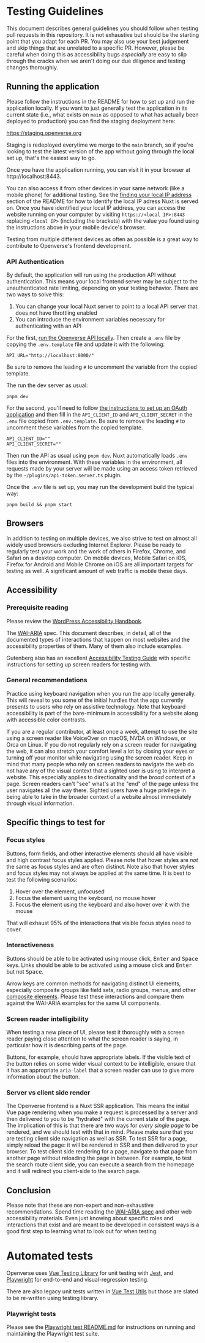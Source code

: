 # Testing Guidelines

This document describes general guidelines you should follow when testing pull
requests in this repository. It is not exhaustive but should be the starting
point that you adapt for each PR. You may also use your best judgement and skip
things that are unrelated to a specific PR. However, please be careful when
doing this as accessibility bugs _especially_ are easy to slip through the
cracks when we aren't doing our due diligence and testing changes thoroughly.

## Running the application

Please follow the instructions in the README for how to set up and run the
application locally. If you want to just generally test the application in its
current state (i.e., what exists on `main` as opposed to what has actually been
deployed to production) you can find the staging deployment here:

https://staging.openverse.org

Staging is redeployed everytime we merge to the `main` branch, so if you're
looking to test the latest version of the app without going through the local
set up, that's the easiest way to go.

Once you have the application running, you can visit it in your browser at
http://localhost:8443.

You can also access it from other devices in your same network (like a mobile
phone) for additional testing. See the
[finding your local IP address](./README.md#finding-your-local-ip-address)
section of the README for how to identify the local IP adress Nuxt is served on.
Once you have identified your local IP address, you can access the website
running on your computer by visiting `https://<local IP>:8443` replacing
`<local IP>` (including the brackets) with the value you found using the
instructions above in your mobile device's browser.

Testing from multiple different devices as often as possible is a great way to
contribute to Openverse's frontend development.

### API Authentication

By default, the application will run using the production API without
authentication. This means your local frontend server may be subject to the
unauthenticated rate limiting, depending on your testing behavior. There are two
ways to solve this:

1. You can change your local Nuxt server to point to a local API server that
   does not have throttling enabled
2. You can introduce the environment variables necessary for authenticating with
   an API

For the first,
[run the Openverse API locally](https://github.com/WordPress/openverse-api).
Then create a `.env` file by copying the `.env.template` file and update it with
the following:

```shell
API_URL="http://localhost:8000/"
```

Be sure to remove the leading `#` to uncomment the variable from the copied
template.

The run the dev server as usual:

```shell
pnpm dev
```

For the second, you'll need to follow
[the instructions to set up an OAuth application](https://api.openverse.engineering/v1/#section/Register-and-Authenticate)
and then fill in the `API_CLIENT_ID` and `API_CLIENT_SECRET` in the `.env` file
copied from `.env.template`. Be sure to remove the leading `#` to uncomment
these variables from the copied template.

```shell
API_CLIENT_ID=""
API_CLIENT_SECRET=""
```

Then run the API as usual using `pnpm dev`. Nuxt automatically loads `.env`
files into the environment. With these variables in the environment, all
requests made by your server will be made using an access token retrieved by the
`~/plugins/api-token.server.ts` plugin.

Once the `.env` file is set up, you may run the development build the typical
way:

```shell
pnpm build && pnpm start
```

## Browsers

In addition to testing on multiple devices, we also strive to test on almost all
widely used browsers excluding Internet Explorer. Please be ready to regularly
test your work and the work of others in Firefox, Chrome, and Safari on a
desktop computer. On mobile devices, Mobile Safari on iOS, Firefox for Android
and Mobile Chrome on iOS are all important targets for testing as well. A
significant amount of web traffic is mobile these days.

## Accessibility

### Prerequisite reading

Please review the
[WordPress Accessibility Handbook](https://make.wordpress.org/accessibility/handbook/).

The [WAI-ARIA](https://www.w3.org/TR/wai-aria/) spec. This document describes,
in detail, all of the documented types of interactions that happen on most
websites and the accessibility properties of them. Many of them also include
examples.

Gutenberg also has an excellent
[Accessibility Testing Guide](https://github.com/WordPress/gutenberg/blob/086b77ed409a70a6c6a6e74dee704851eff812f2/docs/contributors/accessibility-testing.md)
with specific instructions for setting up screen readers for testing with.

### General recommendations

Practice using keyboard navigation when you run the app locally generally. This
will reveal to you some of the initial hurdles that the app currently presents
to users who rely on assistive technology. Note that keyboard accessibility is
part of the bare-minimum in accessibility for a website along with accessible
color contrasts.

If you are a regular contributor, at least once a week, attempt to use the site
using a screen reader like VoiceOver on macOS, NVDA on Windows, or Orca on
Linux. If you do not regularly rely on a screen reader for navigating the web,
it can also stretch your comfort level a lot by closing your eyes or turning off
your monitor while navigating using the screen reader. Keep in mind that many
people who rely on screen readers to navigate the web do not have any of the
visual context that a sighted user is using to interpret a website. This
especially applies to directionality and the _broad_ context of a page. Screen
readers can't "see" what's at the "end" of the page unless the user navigates
all the way there. Sighted users have a huge privilege in being able to take in
the broader context of a website almost immediately through visual information.

## Specific things to test for

### Focus styles

Buttons, form fields, and other interactive elements should all have visible and
high contrast focus styles applied. Please note that hover styles are _not_ the
same as focus styles and are often distinct. Note also that hover styles and
focus styles may not always be applied at the same time. It is best to test the
following scenarios:

1. Hover over the element, unfocused
2. Focus the element using the keyboard, no mouse hover
3. Focus the element using the keyboard and also hover over it with the mouse

That will exhaust 95% of the interactions that visible focus styles need to
cover.

### Interactiveness

Buttons should be able to be activated using mouse click, <kbd>Enter</kbd> and
<kbd>Space</kbd> keys. Links should be able to be activated using a mouse click
and <kbd>Enter</kbd> but not <kbd>Space</kbd>.

Arrow keys are common methods for navigating distinct UI elements, especially
composite groups like field sets, radio groups, menus, and other
[composite elements](https://www.w3.org/TR/wai-aria-1.1/#composite). Please test
these interactions and compare them against the WAI-ARIA examples for the same
UI components.

### Screen reader intelligibility

When testing a new piece of UI, please test it thoroughly with a screen reader
paying close attention to what the screen reader is saying, in particular how it
is describing parts of the page.

Buttons, for example, should have appropriate labels. If the visible text of the
button relies on some wider visual context to be intelligible, ensure that it
has an appropriate `aria-label` that a screen reader can use to give more
information about the button.

### Server vs client side render

The Openverse frontend is a Nuxt SSR application. This means the initial Vue
page rendering when you make a request is processed by a server and then
delivered to you to be "hydrated" with the current state of the page. The
implication of this is that there are two ways for _every single page_ to be
rendered, and we should test with that in mind. Please make sure that you are
testing client side navigation as well as SSR. To test SSR for a page, simply
reload the page: it will be rendered in SSR and then delivered to your browser.
To test client side rendering for a page, navigate to that page from another
page without reloading the page in between. For example, to test the search
route client side, you can execute a search from the homepage and it will
redirect you client-side to the search page.

## Conclusion

Please note that these are non-expert and non-exhaustive recommendations. Spend
time reading the [WAI-ARIA spec](https://www.w3.org/TR/wai-aria/) and other web
accessibility materials. Even just knowing about specific roles and interactions
that exist and are meant to be developed in consistent ways is a good first step
to learning what to look out for when testing.

# Automated tests

Openverse uses
[Vue Testing Library](https://testing-library.com/docs/vue-testing-library/intro/)
for unit testing with [Jest](https://jestjs.io/docs/), and
[Playwright](https://playwright.dev) for end-to-end and visual-regression
testing.

There are also legacy unit tests written in
[Vue Test Utils](https://vue-test-utils.vuejs.org/) but those are slated to be
re-written using testing library.

### Playwright tests

Please see the [Playwright test README.md](./test/playwright/README.md) for
instructions on running and maintaining the Playwright test suite.
